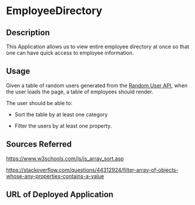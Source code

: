 # EmployeeDirectory

## Description

This Application allows us to view entire employee directory at once so that one can have quick access to employee information.

## Usage 

Given a table of random users generated from the [Random User API](https://randomuser.me/), when the user loads the page, a table of employees should render. 

The user should be able to:

* Sort the table by at least one category

* Filter the users by at least one property.

## Sources Referred 

https://www.w3schools.com/js/js_array_sort.asp

https://stackoverflow.com/questions/44312924/filter-array-of-objects-whose-any-properties-contains-a-value


## URL of Deployed Application